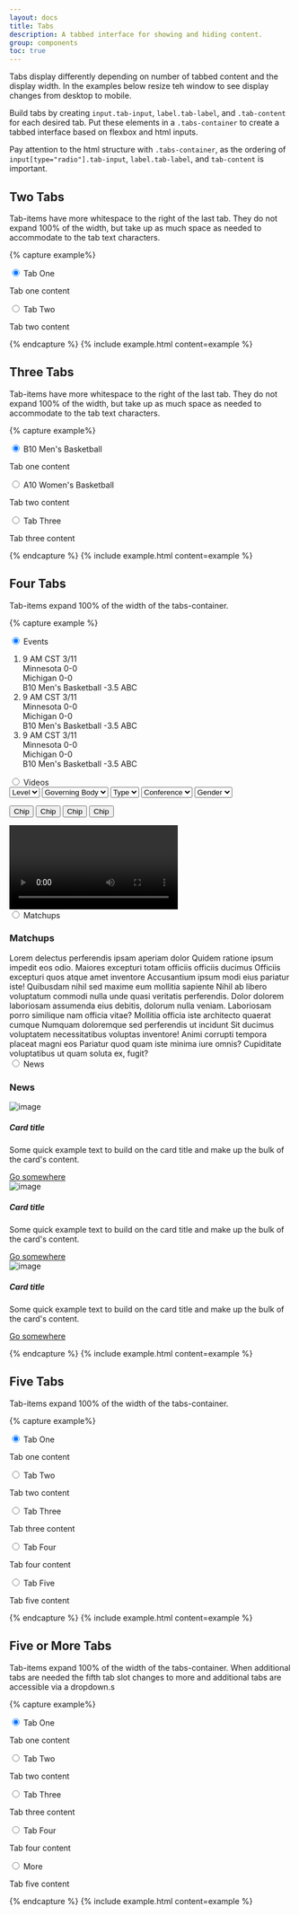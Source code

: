 ```yaml
---
layout: docs
title: Tabs
description: A tabbed interface for showing and hiding content.
group: components
toc: true
---
```


Tabs display differently depending on number of tabbed content and the display width. In the examples below resize teh window to see display changes from desktop to mobile.

Build tabs by creating `input.tab-input`, `label.tab-label`, and
`.tab-content` for each desired tab. Put these elements in a `.tabs-container`
to create a tabbed interface based on flexbox and html inputs.

Pay attention to the html structure
with `.tabs-container`, as the ordering of `input[type="radio"].tab-input`,
`label.tab-label`, and `tab-content` is important.


## Two Tabs
Tab-items have more whitespace to the right of the last tab. They do not expand 100% of the width, but take up as much space as needed to accommodate to the tab text characters.

{% capture example%}
<section class="tabs-container">
  <input
    id="tab-one"
    type="radio"
    name="example-tabs-2"
    checked="checked"
    class="tab-input"
  />
  <label for="tab-one" class="tab-label">Tab One</label>
  <div class="tab-content h-100 overflow-y-auto">
    <p>Tab one content</p>
  </div>
  <input
    id="tab-two"
    type="radio"
    name="example-tabs-2"
    class="tab-input"
  />
  <label for="tab-two" class="tab-label">Tab Two</label>
  <div class="tab-content">
  <p>Tab two content</p>
  </div>
</section>
     {% endcapture %}
 {% include example.html content=example %}


## Three Tabs
Tab-items have more whitespace to the right of the last tab. They do not expand 100% of the width, but take up as much space as needed to accommodate to the tab text characters.

{% capture example%}
<section class="tabs-container">
  <input
    id="tab-one-3"
    type="radio"
    name="example-tabs-3"
    checked="checked"
    class="tab-input"
  />
  <label for="tab-one-3" class="tab-label">B10 Men's Basketball</label>
  <div class="tab-content h-100 overflow-y-auto">
    <p>Tab one content</p>
  </div>
  <input
    id="tab-two-3"
    type="radio"
    name="example-tabs-3"
    class="tab-input"
  />
  <label for="tab-two-3" class="tab-label">A10 Women's Basketball</label>
  <div class="tab-content">
  <p>Tab two content</p>
  </div>
  <input
    id="tab-three"
    type="radio"
    name="example-tabs-3"
    class="tab-input"
  />
  <label for="tab-three" class="tab-label">Tab Three</label>
  <div class="tab-content">
  <p>Tab three content</p>
  </div>
</section>
     {% endcapture %}
 {% include example.html content=example %}


## Four Tabs
Tab-items expand 100% of the width of the tabs-container.

{% capture example %}
<section class="tabs-container">
  <input
    id="tab-one-4"
    type="radio"
    name="example-tabs-4"
    checked="checked"
    class="tab-input"
  />
  <label for="tab-one-4" class="tab-label flex-tab">Events</label>
  <div class="tab-content h-100 overflow-y-auto">
    <ol class="list-group list-group-flush">
      <li class="list-group-item hover-target hover-bg-300">
        <time>9 AM CST 3/11</time>
        <div class="d-flex flex-row justify-content-between">
          <span class="display-4 hover-text-primary">Minnesota</span>
          <span>0-0</span>
        </div>
        <div class="d-flex flex-row justify-content-between">
          <span class="display-4 hover-text-primary">Michigan</span>
          <span>0-0</span>
        </div>
        <div class="d-flex flex-row justify-content-between">
          <span class="caption">B10 Men's Basketball</span>
          <span class="caption">-3.5 ABC</span>
        </div>
      </li>
      <li class="list-group-item hover-target hover-bg-300">
        <time>9 AM CST 3/11</time>
        <div class="d-flex flex-row justify-content-between">
          <span class="display-4 hover-text-primary">Minnesota</span>
          <span>0-0</span>
        </div>
        <div class="d-flex flex-row justify-content-between">
          <span class="display-4 hover-text-primary">Michigan</span>
          <span>0-0</span>
        </div>
        <div class="d-flex flex-row justify-content-between">
          <span class="caption">B10 Men's Basketball</span>
          <span class="caption">-3.5 ABC</span>
        </div>
      </li>
      <li class="list-group-item hover-target hover-bg-300">
        <time>9 AM CST 3/11</time>
        <div class="d-flex flex-row justify-content-between">
          <span class="display-4 hover-text-primary">Minnesota</span>
          <span>0-0</span>
        </div>
        <div class="d-flex flex-row justify-content-between">
          <span class="display-4 hover-text-primary">Michigan</span>
          <span>0-0</span>
        </div>
        <div class="d-flex flex-row justify-content-between">
          <span class="caption">B10 Men's Basketball</span>
          <span class="caption">-3.5 ABC</span>
        </div>
      </li>
    </ol>
  </div>
  <input
    id="tab-two-4"
    type="radio"
    name="example-tabs-4"
    class="tab-input"
  />
  <label for="tab-two-4" class="tab-label flex-tab">Videos</label>
  <div class="tab-content">
    <form class="form-inline d-md-block">
      <select class="form-control">
        <option>Level</option>
      </select>
      <select class="form-control">
        <option>Governing Body</option>
      </select>
      <select class="form-control">
        <option>Type</option>
      </select>
      <select class="form-control">
        <option>Conference</option>
      </select>
      <select class="form-control">
        <option>Gender</option>
      </select>
    </form>
    <form class="form-inline d-none d-md-block py-3">
      <button type="button" class="chip chip-light chip-close">
        Chip
      </button>
      <button type="button" class="chip chip-light chip-close">
        Chip
      </button>
      <button type="button" class="chip chip-light chip-close">
        Chip
      </button>
      <button type="button" class="chip chip-light chip-close">
        Chip
      </button>
    </form>
    <video
      class="w-100 img-fluid"
      controls
      src="https://archive.org/download/BigBuckBunny_124/Content/big_buck_bunny_720p_surround.mp4"
    >
      Sorry, your browser doesn't support embedded videos, but don't
      worry, you can
      <a href="https://archive.org/details/BigBuckBunny_124"
        >download it</a
      >
      and watch it with your favorite video player!
    </video>
  </div>
  <input
    id="tab-three-4"
    type="radio"
    name="example-tabs-4"
    class="tab-input"
  />
  <label for="tab-three-4" class="tab-label flex-tab">Matchups</label>
  <div class="tab-content">
  <h3>Matchups</h3>
    <div>
      Lorem delectus perferendis ipsam aperiam dolor Quidem ratione ipsum
      impedit eos odio. Maiores excepturi totam officiis officiis ducimus
      Officiis excepturi quos atque amet inventore Accusantium ipsum modi
      eius pariatur iste! Quibusdam nihil sed maxime eum mollitia sapiente
      Nihil ab libero voluptatum commodi nulla unde quasi veritatis
      perferendis. Dolor dolorem laboriosam assumenda eius debitis,
      dolorum nulla veniam. Laboriosam porro similique nam officia vitae?
      Mollitia officia iste architecto quaerat cumque Numquam doloremque
      sed perferendis ut incidunt Sit ducimus voluptatem necessitatibus
      voluptas inventore! Animi corrupti tempora placeat magni eos
      Pariatur quod quam iste minima iure omnis? Cupiditate voluptatibus
      ut quam soluta ex, fugit?
    </div>
  </div>
  <input
    id="tab-four-4"
    type="radio"
    name="example-tabs-4"
    class="tab-input"
  />
  <label for="tab-four-4" class="tab-label flex-tab">News</label>
  <div class="tab-content">
    <h3>News</h3>
    <div class="row">
      <div class="card m-3 col">
        <img src="https://d2779tscntxxsw.cloudfront.net/5e31f3e4eb17c.png" class="card-img-top" alt="image">
        <div class="card-body">
          <h5 class="card-title">Card title</h5>
          <p class="card-text">Some quick example text to build on the card title and make up the bulk of the card's content.</p>
          <a href="#" class="btn btn-primary">Go somewhere</a>
        </div>
      </div>
      <div class="card m-3 col">
        <img src="https://d2779tscntxxsw.cloudfront.net/5e31f3e4eb17c.png" class="card-img-top" alt="image">
        <div class="card-body">
          <h5 class="card-title">Card title</h5>
          <p class="card-text">Some quick example text to build on the card title and make up the bulk of the card's content.</p>
          <a href="#" class="btn btn-primary">Go somewhere</a>
        </div>
      </div>
      <div class="card m-3 col">
        <img src="https://d2779tscntxxsw.cloudfront.net/5e31f3e4eb17c.png" class="card-img-top" alt="image">
        <div class="card-body">
          <h5 class="card-title">Card title</h5>
          <p class="card-text">Some quick example text to build on the card title and make up the bulk of the card's content.</p>
          <a href="#" class="btn btn-primary">Go somewhere</a>
        </div>
      </div>
    </div>
  </div>
</section>

{% endcapture %}
{% include example.html content=example %}


## Five Tabs
Tab-items expand 100% of the width of the tabs-container.

{% capture example%}
<section class="tabs-container">
  <input
    id="tab-one-5"
    type="radio"
    name="example-tabs-5"
    checked="checked"
    class="tab-input"
  />
  <label for="tab-one-5" class="tab-label flex-tab">Tab One</label>
    <div class="tab-content h-100 overflow-y-auto">
      <p>Tab one content</p>
    </div>
  <input
    id="tab-two-5"
    type="radio"
    name="example-tabs-5"
    class="tab-input"
  />
  <label for="tab-two-5" class="tab-label flex-tab">Tab Two</label>
    <div class="tab-content">
     <p>Tab two content</p>
    </div>
  <input
    id="tab-three-5"
    type="radio"
    name="example-tabs-5"
    class="tab-input"
  />
  <label for="tab-three-5" class="tab-label flex-tab">Tab Three</label>
  <div class="tab-content">
    <p>Tab three content</p>
  </div>
  <input
    id="tab-four-5"
    type="radio"
    name="example-tabs-5"
    class="tab-input"
  />
  <label for="tab-four-5" class="tab-label flex-tab">Tab Four</label>
    <div class="tab-content">
      <p>Tab four content</p>
    </div>
  <input
    id="tab-five-5"
    type="radio"
    name="example-tabs-5"
    class="tab-input"
  />
  <label for="tab-five-5" class="tab-label flex-tab">Tab Five</label>
    <div class="tab-content">
      <p>Tab five content</p>
    </div>
</section>
     {% endcapture %}
 {% include example.html content=example %}


## Five or More Tabs
Tab-items expand 100% of the width of the tabs-container. When additional tabs are needed the fifth tab slot changes to more and additional tabs are accessible via a dropdown.s

{% capture example%}
<section class="tabs-container">
  <input
    id="tab-one-dd"
    type="radio"
    name="example-tabs-dd"
    checked="checked"
    class="tab-input"
  />
  <label for="tab-one-dd" class="tab-label flex-tab">Tab One</label>
  <div class="tab-content h-100 overflow-y-auto">
    <p>Tab one content</p>
  </div>
  <input
    id="tab-two-dd"
    type="radio"
    name="example-tabs-dd"
    class="tab-input"
  />
  <label for="tab-two-dd" class="tab-label flex-tab">Tab Two</label>
  <div class="tab-content">
    <p>Tab two content</p>
  </div>
  <input
    id="tab-three-dd"
    type="radio"
    name="example-tabs-dd"
    class="tab-input"
  />
  <label for="tab-three-dd" class="tab-label flex-tab">Tab Three</label>
  <div class="tab-content">
    <p>Tab three content</p>
  </div>
  <input
    id="tab-four-dd"
    type="radio"
    name="example-tabs-dd"
    class="tab-input"
  />
  <label for="tab-four-dd" class="tab-label flex-tab">Tab Four</label>
  <div class="tab-content">
    <p>Tab four content</p>
  </div>
  <input
    id="tab-five-dd"
    type="radio"
    name="example-tabs-dd"
    class="tab-input"
  />
  <label for="tab-five-dd" class="tab-label flex-tab">More</label>
  <div class="tab-content">
    <p>Tab five content</p>
  </div>
</section>
     {% endcapture %}
 {% include example.html content=example %}
